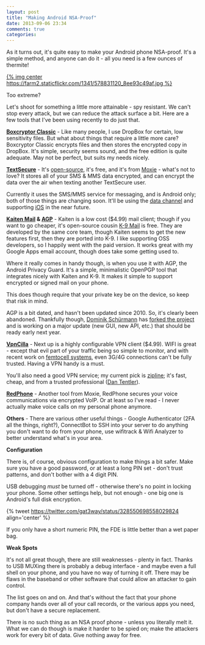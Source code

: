 ```yaml
---
layout: post
title: "Making Android NSA-Proof"
date: 2013-09-06 23:34
comments: true
categories: 
---
```


As it turns out, it's quite easy to make your Android phone NSA-proof. It's a simple method, and anyone can do it - all you need is a few ounces of thermite!

[{% img center https://farm2.staticflickr.com/1341/578831120_8ee93c49af.jpg %}](https://secure.flickr.com/photos/pkh/578831120/)

Too extreme?

Let's shoot for something a little more attainable - spy resistant. We can't stop every attack, but we can reduce the attack surface a bit. Here are a few tools that I've been using recently to do just that.

**[Boxcryptor Classic](https://www.boxcryptor.com/en/boxcryptor-classic)** - Like many people, I use DropBox for certain, low sensitivity files. But what about things that require a little more care? Boxcryptor Classic encrypts files and then stores the encrypted copy in DropBox. It's simple, security seems sound, and the free edition is quite adequate. May not be perfect, but suits my needs nicely.

**[TextSecure](https://play.google.com/store/apps/details?id=org.thoughtcrime.securesms)** - It's [open-source](https://github.com/WhisperSystems/TextSecure/), it's free, and it's from [Moxie](https://twitter.com/moxie) - what's not to love? It stores all of your SMS & MMS data encrypted, and can encrypt the data over the air when texting another TextSecure user. 

Currently it uses the SMS/MMS service for messaging, and is Android only; both of those things are changing soon. It'll be using the [data channel](https://whispersystems.org/blog/asynchronous-security/) and supporting [iOS](https://whispersystems.org/blog/iphone-rsn/) in the near future.

**[Kaiten Mail](https://play.google.com/store/apps/details?id=com.kaitenmail&hl=en) & [AGP](https://play.google.com/store/apps/details?id=org.thialfihar.android.apg&hl=en)** - Kaiten is a low cost ($4.99) mail client; though if you want to go cheaper, it's open-source cousin [K-9 Mail](https://play.google.com/store/apps/details?id=com.fsck.k9&hl=en) is free. They are developed by the same core team, though Kaiten seems to get the new features first, then they are ported into K-9. I like supporting OSS developers, so I happily went with the paid version. It works great with my Google Apps email account, though does take some getting used to.

Where it really comes in handy though, is when you use it with AGP, the Android Privacy Guard. It's a simple, minimalistic OpenPGP tool that integrates nicely with Kaiten and K-9. It makes it simple to support encrypted or signed mail on your phone.

This does though require that your private key be on the device, so keep that risk in mind.

AGP is a bit dated, and hasn't been updated since 2010. So, it's  clearly been abandoned. Thankfully though, [Dominik Schürmann](http://sufficientlysecure.org/) has [forked the project](https://github.com/dschuermann/openpgp-keychain) and is working on a major update (new GUI, new API, etc.) that should be ready early next year.

**[VpnCilla](https://play.google.com/store/apps/details?id=com.gmail.mjm4456.vpncilla&hl=en)** - Next up is a highly configurable VPN client ($4.99). WIFI is great - except that evil part of your traffic being so simple to monitor, and with recent work on [femtocell systems](http://www.theregister.co.uk/2013/07/15/femtocell_flaw_leaves_verizon_customers_wifi_and_mobile_wide_open/), even 3G/4G connections can't be fully trusted. Having a VPN handy is a must.

You'll also need a good VPN service; my current pick is [zipline](http://www.atenlabs.com/zipline/); it's fast, cheap, and from a trusted professional ([Dan Tentler](https://twitter.com/viss)).

**[RedPhone](https://play.google.com/store/apps/details?id=org.thoughtcrime.redphone&hl=en)** - Another tool from Moxie, RedPhone secures your voice communications via encrypted VoIP. Or at least so I've read - I never actually make voice calls on my personal phone anymore.

**Others** - There are various other useful things - Google Authenticator (2FA all the things, right?), ConnectBot to SSH into your server to do anything you don't want to do from your phone, use wifitrack & Wifi Analyzer to better understand what's in your area.

**Configuration**

There is, of course, obvious configuration to make things a bit safer. Make sure you have a good password, or at least a long PIN set - don't trust patterns, and don't bother with a 4 digit PIN.

USB debugging *must* be turned off - otherwise there's no point in locking your phone. Some other settings help, but not enough - one big one is Android's full disk encryption.

{% tweet https://twitter.com/gat3way/status/328550698558029824 align='center' %}

If you only have a short numeric PIN, the FDE is little better than a wet paper bag.

**Weak Spots**

It's not all great though, there are still weaknesses - plenty in fact. Thanks to USB MUXing there is probably a debug interface - and maybe even a full shell on your phone, and you have no way of turning it off. There may be flaws in the baseband or other software that could allow an attacker to gain control.

The list goes on and on. And that's without the fact that your phone company hands over all of your call records, or the various apps you need, but don't have a secure replacement.

There is no such thing as an NSA proof phone - unless you literally melt it. What we can do though is make it harder to be spied on; make the attackers work for every bit of data. Give nothing away for free.